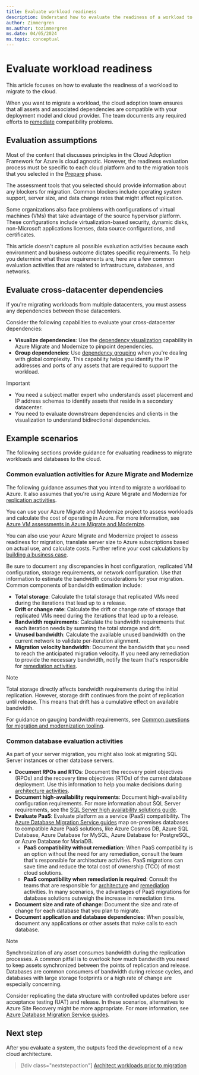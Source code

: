 ```yaml
---
title: Evaluate workload readiness
description: Understand how to evaluate the readiness of a workload to migrate to the cloud. Learn how to validate all assets and associated dependencies.
author: Zimmergren
ms.author: tozimmergren
ms.date: 04/05/2024
ms.topic: conceptual
---
```


# Evaluate workload readiness

This article focuses on how to evaluate the readiness of a workload to migrate to the cloud.

When you want to migrate a workload, the cloud adoption team ensures that all assets and associated dependencies are compatible with your deployment model and cloud provider. The team documents any required efforts to [remediate](../deploy/remediate.md) compatibility problems.

## Evaluation assumptions

Most of the content that discusses principles in the Cloud Adoption Framework for Azure is cloud agnostic. However, the readiness evaluation process must be specific to each cloud platform and to the migration tools that you selected in the [Prepare](../prepare/index.md) phase.

The assessment tools that you selected should provide information about any blockers for migration. Common blockers include operating system support, server size, and data change rates that might affect replication.

Some organizations also face problems with configurations of virtual machines (VMs) that take advantage of the source hypervisor platform. These configurations include virtualization-based security, dynamic disks, non-Microsoft applications licenses, data source configurations, and certificates.

This article doesn't capture all possible evaluation activities because each environment and business outcome dictates specific requirements. To help you determine what those requirements are, here are a few common evaluation activities that are related to infrastructure, databases, and networks.

## Evaluate cross-datacenter dependencies

If you're migrating workloads from multiple datacenters, you must assess any dependencies between those datacenters.

Consider the following capabilities to evaluate your cross-datacenter dependencies:

- **Visualize dependencies**: Use the [dependency visualization](/azure/migrate/concepts-dependency-visualization) capability in Azure Migrate and Modernize to pinpoint dependencies.
- **Group dependencies**: Use [dependency grouping](/azure/migrate/how-to-create-group-machine-dependencies) when you're dealing with global complexity. This capability helps you identify the IP addresses and ports of any assets that are required to support the workload.

> [!IMPORTANT]
> - You need a subject matter expert who understands asset placement and IP address schemas to identify assets that reside in a secondary datacenter.
> - You need to evaluate downstream dependencies and clients in the visualization to understand bidirectional dependencies.

## Example scenarios

The following sections provide guidance for evaluating readiness to migrate workloads and databases to the cloud.

### Common evaluation activities for Azure Migrate and Modernize

The following guidance assumes that you intend to migrate a workload to Azure. It also assumes that you're using Azure Migrate and Modernize for [replication activities](../deploy/replicate.md).

You can use your Azure Migrate and Modernize project to assess workloads and calculate the cost of operating in Azure. For more information, see [Azure VM assessments in Azure Migrate and Modernize](/azure/migrate/concepts-assessment-calculation).

You can also use your Azure Migrate and Modernize project to assess readiness for migration, translate server size to Azure subscriptions based on actual use, and calculate costs. Further refine your cost calculations by [building a business case](/azure/migrate/concepts-business-case-calculation).

Be sure to document any discrepancies in host configuration, replicated VM configuration, storage requirements, or network configuration. Use that information to estimate the bandwidth considerations for your migration. Common components of bandwidth estimation include:

- **Total storage**: Calculate the total storage that replicated VMs need during the iterations that lead up to a release.
- **Drift or change rate**: Calculate the drift or change rate of storage that replicated VMs need during the iterations that lead up to a release.
- **Bandwidth requirements**: Calculate the bandwidth requirements that each iteration needs by summing the total storage and drift.
- **Unused bandwidth**: Calculate the available unused bandwidth on the current network to validate per-iteration alignment.
- **Migration velocity bandwidth**: Document the bandwidth that you need to reach the anticipated migration velocity. If you need any remediation to provide the necessary bandwidth, notify the team that's responsible for [remediation activities](../deploy/remediate.md).

> [!NOTE]
> Total storage directly affects bandwidth requirements during the initial replication. However, storage drift continues from the point of replication until release. This means that drift has a cumulative effect on available bandwidth.
>
> For guidance on gauging bandwidth requirements, see [Common questions for migration and modernization tooling](/azure/migrate/common-questions-server-migration).

### Common database evaluation activities

As part of your server migration, you might also look at migrating SQL Server instances or other database servers.  

- **Document RPOs and RTOs**: Document the recovery point objectives (RPOs) and the recovery time objectives (RTOs) of the current database deployment. Use this information to help you make decisions during [architecture activities](./architect.md).
- **Document high-availability requirements**: Document high-availability configuration requirements. For more information about SQL Server requirements, see the [SQL Server high availability solutions guide](/sql/database-engine/sql-server-business-continuity-dr).
- **Evaluate PaaS**: Evaluate platform as a service (PaaS) compatibility. The [Azure Database Migration Service guides](/data-migration/) map on-premises databases to compatible Azure PaaS solutions, like Azure Cosmos DB, Azure SQL Database, Azure Database for MySQL, Azure Database for PostgreSQL, or Azure Database for MariaDB.
  - **PaaS compatibility without remediation**: When PaaS compatibility is an option without the need for any remediation, consult the team that's responsible for architecture activities. PaaS migrations can save time and reduce the total cost of ownership (TCO) of most cloud solutions.
  - **PaaS compatibility when remediation is required**: Consult the teams that are responsible for [architecture](../assess/architect.md) and [remediation](../deploy/remediate.md) activities. In many scenarios, the advantages of PaaS migrations for database solutions outweigh the increase in remediation time.
- **Document size and rate of change**: Document the size and rate of change for each database that you plan to migrate.
- **Document application and database dependencies**: When possible, document any applications or other assets that make calls to each database.

> [!NOTE]
> Synchronization of any asset consumes bandwidth during the replication processes. A common pitfall is to overlook how much bandwidth you need to keep assets synchronized between the points of replication and release. Databases are common consumers of bandwidth during release cycles, and databases with large storage footprints or a high rate of change are especially concerning.
>
> Consider replicating the data structure with controlled updates before user acceptance testing (UAT) and release. In these scenarios, alternatives to Azure Site Recovery might be more appropriate. For more information, see [Azure Database Migration Service guides](/data-migration/).

## Next step

After you evaluate a system, the outputs feed the development of a new cloud architecture.

> [!div class="nextstepaction"]
> [Architect workloads prior to migration](./architect.md)

